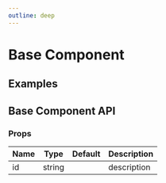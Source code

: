 ```yaml
---
outline: deep
---
```


<script setup lang="ts">
import BaseComponentExample from './demo/base-component/base-component-example.vue'
</script>

# Base Component

## Examples

<!--@include: ./demo/base-component/base-component-example.md-->

## Base Component API

### Props

| Name       | Type    | Default | Description                                             |
| ---------- | ------- | ------- | ------------------------------------------------------- |
| id | string |    | description     |
